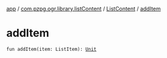 [app](../../index.md) / [com.pzpg.ogr.library.listContent](../index.md) / [ListContent](index.md) / [addItem](./add-item.md)

# addItem

`fun addItem(item: ListItem): `[`Unit`](https://kotlinlang.org/api/latest/jvm/stdlib/kotlin/-unit/index.html)